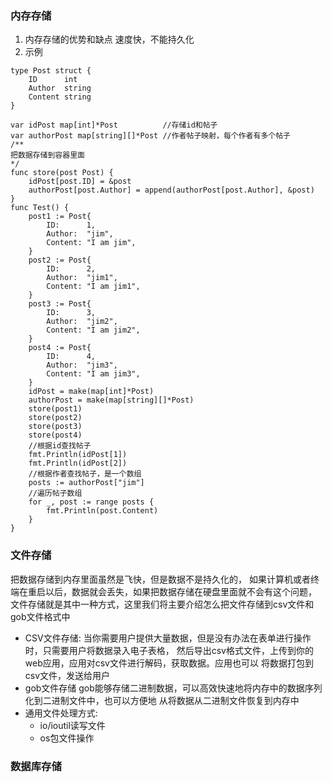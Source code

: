 ### 内存存储
1. 内存存储的优势和缺点
   速度快，不能持久化
2. 示例
```
type Post struct {
	ID      int
	Author  string
	Content string
}

var idPost map[int]*Post          //存储id和帖子
var authorPost map[string][]*Post //作者帖子映射，每个作者有多个帖子
/**
把数据存储到容器里面
*/
func store(post Post) {
	idPost[post.ID] = &post
	authorPost[post.Author] = append(authorPost[post.Author], &post)
}
func Test() {
	post1 := Post{
		ID:      1,
		Author:  "jim",
		Content: "I am jim",
	}
	post2 := Post{
		ID:      2,
		Author:  "jim1",
		Content: "I am jim1",
	}
	post3 := Post{
		ID:      3,
		Author:  "jim2",
		Content: "I am jim2",
	}
	post4 := Post{
		ID:      4,
		Author:  "jim3",
		Content: "I am jim3",
	}
	idPost = make(map[int]*Post)
	authorPost = make(map[string][]*Post)
	store(post1)
	store(post2)
	store(post3)
	store(post4)
	//根据id查找帖子
	fmt.Println(idPost[1])
	fmt.Println(idPost[2])
	//根据作者查找帖子，是一个数组
	posts := authorPost["jim"]
	//遍历帖子数组
	for _, post := range posts {
		fmt.Println(post.Content)
	}
}
```
### 文件存储
把数据存储到内存里面虽然是飞快，但是数据不是持久化的，
如果计算机或者终端在重启以后，数据就会丢失，如果把数据存储在硬盘里面就不会有这个问题，
文件存储就是其中一种方式，这里我们将主要介绍怎么把文件存储到csv文件和gob文件格式中
+ CSV文件存储:
  当你需要用户提供大量数据，但是没有办法在表单进行操作时，只需要用户将数据录入电子表格，
	然后导出csv格式文件，上传到你的web应用，应用对csv文件进行解码，获取数据。应用也可以
	将数据打包到csv文件，发送给用户
+ gob文件存储
  gob能够存储二进制数据，可以高效快速地将内存中的数据序列化到二进制文件中，也可以方便地
	从将数据从二进制文件恢复到内存中
+ 通用文件处理方式:
  + io/ioutil读写文件
  + os包文件操作


### 数据库存储